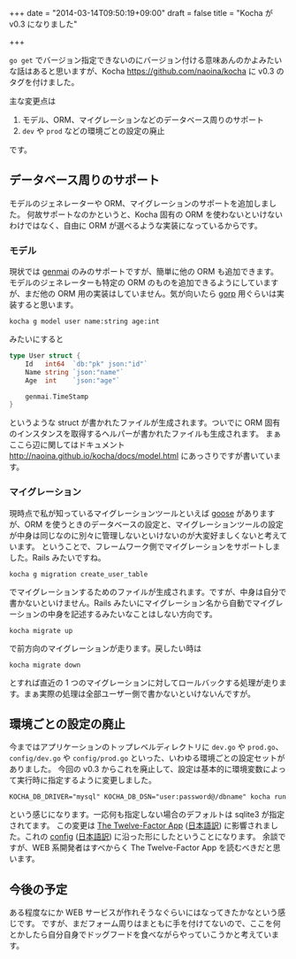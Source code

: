 +++
date = "2014-03-14T09:50:19+09:00"
draft = false
title = "Kocha が v0.3 になりました"

+++

`go get` でバージョン指定できないのにバージョン付ける意味あんのかよみたいな話はあると思いますが、Kocha https://github.com/naoina/kocha に v0.3 のタグを付けました。

主な変更点は

1. モデル、ORM、マイグレーションなどのデータベース周りのサポート
1. `dev` や `prod` などの環境ごとの設定の廃止

です。

## データベース周りのサポート

モデルのジェネレーターや ORM、マイグレーションのサポートを追加しました。
何故サポートなのかというと、Kocha 固有の ORM を使わないといけないわけではなく、自由に ORM が選べるような実装になっているからです。

### モデル

現状では [genmai](https://github.com/naoina/genmai) のみのサポートですが、簡単に他の ORM も追加できます。
モデルのジェネレーターも特定の ORM のものを追加できるようにしていますが、まだ他の ORM 用の実装はしていません。気が向いたら [gorp](https://github.com/coopernurse/gorp) 用ぐらいは実装すると思います。

    kocha g model user name:string age:int

みたいにすると

```go
type User struct {
    Id   int64  `db:"pk" json:"id"`
    Name string `json:"name"`
    Age  int    `json:"age"`

    genmai.TimeStamp
}
```

というような struct が書かれたファイルが生成されます。ついでに ORM 固有のインスタンスを取得するヘルパーが書かれたファイルも生成されます。
まぁここら辺に関してはドキュメント http://naoina.github.io/kocha/docs/model.html にあっさりですが書いています。

### マイグレーション

現時点で私が知っているマイグレーションツールといえば [goose](https://bitbucket.org/liamstask/goose) がありますが、ORM を使うときのデータベースの設定と、マイグレーションツールの設定が中身は同じなのに別々に管理しないといけないのが大変好ましくないと考えています。
ということで、フレームワーク側でマイグレーションをサポートしました。Rails みたいですね。

    kocha g migration create_user_table

でマイグレーションするためのファイルが生成されます。ですが、中身は自分で書かないといけません。Rails みたいにマイグレーション名から自動でマイグレーションの中身を記述するみたいなことはしない方向です。

    kocha migrate up

で前方向のマイグレーションが走ります。戻したい時は

    kocha migrate down

とすれば直近の 1 つのマイグレーションに対してロールバックする処理が走ります。まぁ実際の処理は全部ユーザー側で書かないといけないんですが。

## 環境ごとの設定の廃止

今まではアプリケーションのトップレベルディレクトリに `dev.go` や `prod.go`、`config/dev.go` や `config/prod.go` といった、いわゆる環境ごとの設定セットがありました。
今回の v0.3 からこれを廃止して、設定は基本的に環境変数によって実行時に指定するように変更しました。

    KOCHA_DB_DRIVER="mysql" KOCHA_DB_DSN="user:password@/dbname" kocha run

という感じになります。一応何も指定しない場合のデフォルトは sqlite3 が指定されてます。
この変更は [The Twelve-Factor App](http://12factor.net/) ([日本語訳](http://twelve-factor-ja.herokuapp.com/)) に影響されました。これの [config](http://12factor.net/config) ([日本語訳](http://twelve-factor-ja.herokuapp.com/config)) に沿った形にしたということになります。
余談ですが、WEB 系開発者はすべからく The Twelve-Factor App を読むべきだと思います。

## 今後の予定

ある程度なにか WEB サービスが作れそうなぐらいにはなってきたかなという感じです。
ですが、まだフォーム周りはまともに手を付けてないので、ここを何とかしたら自分自身でドッグフードを食べながらやっていこうかと考えています。

